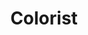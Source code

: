 ---
type: "teammember"
fullname: "Arnold Ramm"
headshot: "arnold.jpg"
title: "Colorist"
bio: 
 - "Arnold has over 25 years of color grading experience in almost every genre including commercials, action sports, music videos and features. Arnold has been credited with working on many of the most famous music videos and commercials of all time such as: Michael Jackson's 'Thriller', Guns N' Roses' 'November Rain, Michael Jackson’s Thriller, Guns N’ Roses’ November Rain, Madonna’s Bedtime Story, Sir Mix-A-Lot’s Baby Got Back, Budweiser Budweiser Frogs, The Dave Matthew’s Band’s Don’t Drink The Water."
---